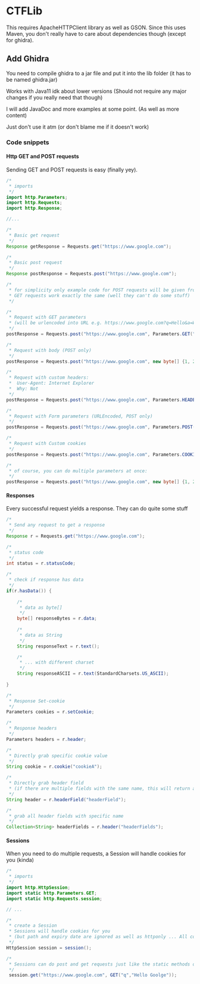 # CTFLib
This requires ApacheHTTPClient library as well as GSON.
Since this uses Maven, you don't really have to care about dependencies though (except for ghidra).

## Add Ghidra
You need to compile ghidra to a jar file and put it into the lib folder (it has to be named ghidra.jar)

Works with Java11 idk about lower versions (Should not require any major changes if you really need that though)

I will add JavaDoc and more examples at some point. (As well as more content)

Just don't use it atm (or don't blame me if it doesn't work)

### Code snippets

#### Http GET and POST requests
Sending GET and POST requests is easy (finally yey).

```java
/*
 * imports
 */
import http.Parameters;
import http.Requests;
import http.Response;

//...

/*
 * Basic get request
 */
Response getResponse = Requests.get("https://www.google.com");

/*
 * Basic post request
 */
Response postResponse = Requests.post("https://www.google.com");

/*
 * for simplicity only example code for POST requests will be given from here on
 * GET requests work exactly the same (well they can't do some stuff)
 */

/*
 * Request with GET parameters
 * (will be urlencoded into URL e.g. https://www.google.com?q=Hello&a=World)
 */
postResponse = Requests.post("https://www.google.com", Parameters.GET("q", "Hello", "a", "World"));

/*
 * Request with body (POST only)
 */
postResponse = Requests.post("https://www.google.com", new byte[] {1, 2, 3, 4});

/*
 * Request with custom headers:
 *  User-Agent: Internet Explorer
 *  Why: Not
 */
postResponse = Requests.post("https://www.google.com", Parameters.HEADER("User-Agent", "Internet Explorer", "Why", "Not"));

/*
 * Request with Form parameters (URLEncoded, POST only)
 */
postResponse = Requests.post("https://www.google.com", Parameters.POST("q", "Hello", "a", "World"));

/*
 * Request with Custom cookies
 */
postResponse = Requests.post("https://www.google.com", Parameters.COOKIE("cookieA", "valueA", "cookieB", "valueB"));

/*
 * of course, you can do multiple parameters at once:
 */
postResponse = Requests.post("https://www.google.com", new byte[] {1, 2, 3, 4}, Parameters.GET("q", "Hello", "a", "World"), Parameters.COOKIE("cookieA", "valueA", "cookieB", "valueB"), Parameters.HEADER("User-Agent", "Internet Explorer", "Why", "Not"));
```

#### Responses
Every successful request yields a response.
They can do quite some stuff

```java
/*
 * Send any request to get a response
 */
Response r = Requests.get("https://www.google.com");

/*
 * status code
 */
int status = r.statusCode;

/*
 * check if response has data
 */
if(r.hasData()) {
	
	/*
	 * data as byte[]
	 */
	byte[] responseBytes = r.data;
	
	/*
	 * data as String
	 */
	String responseText = r.text();

	/*
	 * ... with different charset
	 */
	String responseASCII = r.text(StandardCharsets.US_ASCII);
	
}

/*
 * Response Set-cookie
 */
Parameters cookies = r.setCookie;

/*
 * Response headers
 */
Parameters headers = r.header;

/*
 * Directly grab specific cookie value
 */
String cookie = r.cookie("cookieA");

/*
 * Directly grab header field
 * (if there are multiple fields with the same name, this will return any of them)
 */
String header = r.headerField("headerField");

/*
 * grab all header fields with specific name
 */
Collection<String> headerFields = r.header("headerFields");
```

#### Sessions
When you need to do multiple requests, a Session will handle cookies for you (kinda)

```java
/*
 * imports
 */
import http.HttpSession;
import static http.Parameters.GET;
import static http.Requests.session;

// ...

/*
 * create a Session
 * Sessions will handle cookies for you 
 * (but path and expiry date are ignored as well as httponly ... All cookies are sent always xD)
 */
HttpSession session = session();

/*
 * Sessions can do post and get requests just like the static methods of Requests
 */
 session.get("https://www.google.com", GET("q","Hello Goolge"));

```
